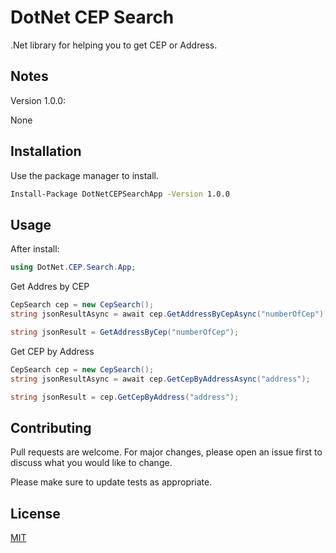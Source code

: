 # DotNet CEP Search

.Net library for helping you to get CEP or Address.

## Notes
Version 1.0.0:

None

## Installation

Use the package manager to install.

```bash
Install-Package DotNetCEPSearchApp -Version 1.0.0
```

## Usage

After install:
```C#
using DotNet.CEP.Search.App;
```
Get Addres by CEP
```C#
CepSearch cep = new CepSearch();
string jsonResultAsync = await cep.GetAddressByCepAsync("numberOfCep");

string jsonResult = GetAddressByCep("numberOfCep");
```
Get CEP by Address
```C#
CepSearch cep = new CepSearch();
string jsonResultAsync = await cep.GetCepByAddressAsync("address");

string jsonResult = cep.GetCepByAddress("address");
```

## Contributing
Pull requests are welcome. For major changes, please open an issue first to discuss what you would like to change.

Please make sure to update tests as appropriate.

## License
[MIT](https://choosealicense.com/licenses/mit/)

